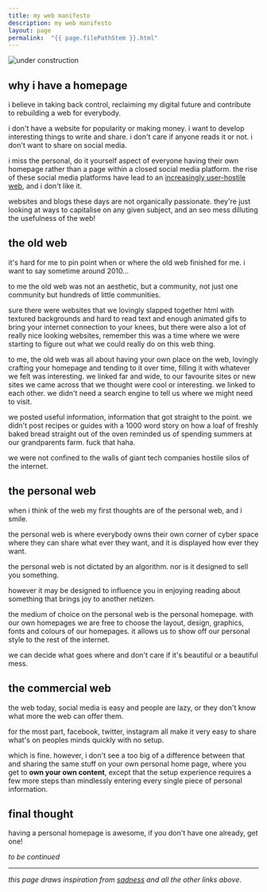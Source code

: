 ```yaml
---
title: my web manifesto
description: my web manifesto
layout: page
permalink:  "{{ page.filePathStem }}.html"
---
```


![under construction](https://images.ctfassets.net/b1prsa2j7p70/6HHQrnHTUvOCjxQgJfZR70/3ac0f9d54bdbab88b5cd7c23250c60e4/HeHeartlandPark9227gifconstructionwomen_at_work.gif?h=250#center)

## why i have a homepage

i believe in taking back control, reclaiming my digital future and contribute to rebuilding a web for everybody.

i don't have a website for popularity or making money. i want to develop interesting things to write and share. i don't care if anyone reads it or not. i don't want to share on social media.

i miss the personal, do it yourself aspect of everyone having their own homepage rather than a page within a closed social media platform. the rise of these social media platforms have lead to an [increasingly user-hostile web](https://neustadt.fr/essays/against-a-user-hostile-web/), and i don't like it.

websites and blogs these days are not organically passionate. they're just looking at ways to capitalise on any given subject, and an seo mess dilluting the usefulness of the web!

## the old web

it's hard for me to pin point when or where the old web finished for me. i want to say sometime around 2010...

to me the old web was not an aesthetic, but a community, not just one community but hundreds of little communities.

sure there were websites that we lovingly slapped together html with textured backgrounds and hard to read text and enough animated gifs to bring your internet connection to your knees, but there were also a lot of really nice looking websites, remember this was a time where we were starting to figure out what we could really do on this web thing.

to me, the old web was all about having your own place on the web, lovingly crafting your homepage and tending to it over time, filling it with whatever we felt was interesting.
we linked far and wide, to our favourite sites or new sites we came across that we thought were cool or interesting. we linked to each other. we didn't need a search engine to tell us where we might need to visit.

we posted useful information, information that got straight to the point. we didn't post recipes or guides with a 1000 word story on how a loaf of freshly baked bread straight out of the oven reminded us of spending summers at our grandparents farm. fuck that haha.

we were not confined to the walls of giant tech companies hostile silos of the internet.

## the personal web
when i think of the web my first thoughts are of the personal web, and i smile.

the personal web is where everybody owns their own corner of cyber space where they can share what ever they want, and it is displayed how ever they want.

the personal web is not dictated by an algorithm. nor is it designed to sell you something.

however it may be designed to influence you in enjoying reading about something that brings joy to another netizen.

the medium of choice on the personal web is the personal homepage. with our own homepages we are free to choose the layout, design, graphics, fonts and colours of our homepages. it allows us to show off our personal style to the rest of the internet.

we can decide what goes where and don't care if it's beautiful or a beautiful mess.

## the commercial web
the web today, social media is easy and people are lazy, or they don't know what more the web can offer them.

for the most part, facebook, twitter, instagram all make it very easy to share what's on peoples minds quickly with no setup.

which is fine. however, i don't see a too big of a difference between that and sharing the same stuff on your own personal home page, where you get to **own your own content**, except that the setup experience requires a few more steps than mindlessly entering every single piece of personal information.

## final thought
having a personal homepage is awesome, if you don't have one already, get one!

*to be continued*
<!-- - [how GeoCities webrings made the ‘90s internet a cozier place](https://www.mic.com/p/how-geocities-webrings-made-the-90s-internet-a-cozier-place-19638198)
- [the ruins of Geocities](http://contemporary-home-computing.org/still-there/geocities.html)
- [an ode to geocities](https://thehistoryoftheweb.com/an-ode-to-geocities/)
- [one terabyte of kilobyte age](https://blog.geocities.institute/)
- [The early internet is breaking - here’s how the World Wide Web from the 90s on will be saved](https://www.youtube.com/watch?v=2LzyRcLJdlg)
- [end-to-end, p2p, my to me](https://www.youtube.com/watch?v=eHyn3sKNdA8)
- [a love letter to my webstie] (https://vanschneider.com/blog/portfolio-tips/a-love-letter-to-personal-websites/) -->

***

_this page draws inspiration from [sadness](https://sadgrl.online/newoldweb/manifesto.html) and all the other links above_.